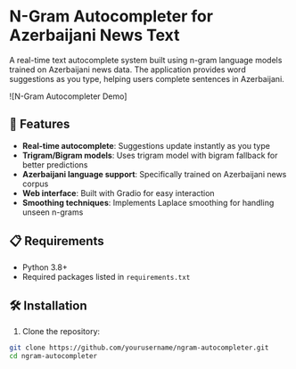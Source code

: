 # N-Gram Autocompleter for Azerbaijani News Text

A real-time text autocomplete system built using n-gram language models trained on Azerbaijani news data. The application provides word suggestions as you type, helping users complete sentences in Azerbaijani.

![N-Gram Autocompleter Demo]

## 🚀 Features

- **Real-time autocomplete**: Suggestions update instantly as you type
- **Trigram/Bigram models**: Uses trigram model with bigram fallback for better predictions
- **Azerbaijani language support**: Specifically trained on Azerbaijani news corpus
- **Web interface**: Built with Gradio for easy interaction
- **Smoothing techniques**: Implements Laplace smoothing for handling unseen n-grams

## 📋 Requirements

- Python 3.8+
- Required packages listed in `requirements.txt`

## 🛠️ Installation

1. Clone the repository:
```bash
git clone https://github.com/yourusername/ngram-autocompleter.git
cd ngram-autocompleter
